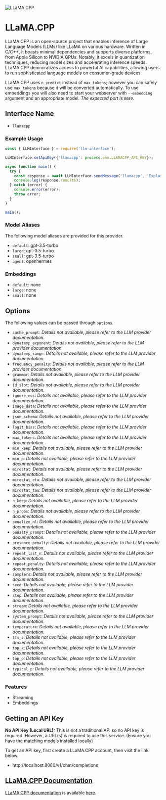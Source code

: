 ![LLaMA.CPP](https://user-images.githubusercontent.com/1991296/230134379-7181e485-c521-4d23-a0d6-f7b3b61ba524.png)

# LLaMA.CPP

LLaMA.CPP is an open-source project that enables inference of Large Language Models (LLMs) like LLaMA on various hardware. Written in C/C++, it boasts minimal dependencies and supports diverse platforms, from Apple Silicon to NVIDIA GPUs. Notably, it excels in quantization techniques, reducing model sizes and accelerating inference speeds.  LLaMA.CPP democratizes access to powerful AI capabilities, allowing users to run sophisticated language models on consumer-grade devices.

LLaMA.CPP uses `n_predict` instead of `max_tokens`; however you can safely use `max_tokens` because it will be converted automatically. To use embeddings you will also need to start your webserver with `--embedding` argument and an appropriate model. _The expected port is `8080`._

## Interface Name

- `llamacpp`

### Example Usage

```javascript
const { LLMInterface } = require('llm-interface');

LLMInterface.setApiKey({'llamacpp': process.env.LLAMACPP_API_KEY});

async function main() {
  try {
    const response = await LLMInterface.sendMessage('llamacpp', 'Explain the importance of low latency LLMs.');
    console.log(response.results);
  } catch (error) {
    console.error(error);
    throw error;
  }
}

main();
```

### Model Aliases

The following model aliases are provided for this provider. 

- `default`: gpt-3.5-turbo
- `large`: gpt-3.5-turbo
- `small`: gpt-3.5-turbo
- `agent`: openhermes

### Embeddings

- `default`: none
- `large`: none
- `small`: none


## Options

The following values can be passed through `options`.

- `cache_prompt`: _Details not available, please refer to the LLM provider documentation._
- `dynatemp_exponent`: _Details not available, please refer to the LLM provider documentation._
- `dynatemp_range`: _Details not available, please refer to the LLM provider documentation._
- `frequency_penalty`: _Details not available, please refer to the LLM provider documentation._
- `grammar`: _Details not available, please refer to the LLM provider documentation._
- `id_slot`: _Details not available, please refer to the LLM provider documentation._
- `ignore_eos`: _Details not available, please refer to the LLM provider documentation._
- `image_data`: _Details not available, please refer to the LLM provider documentation._
- `json_schema`: _Details not available, please refer to the LLM provider documentation._
- `logit_bias`: _Details not available, please refer to the LLM provider documentation._
- `max_tokens`: _Details not available, please refer to the LLM provider documentation._
- `min_keep`: _Details not available, please refer to the LLM provider documentation._
- `min_p`: _Details not available, please refer to the LLM provider documentation._
- `mirostat`: _Details not available, please refer to the LLM provider documentation._
- `mirostat_eta`: _Details not available, please refer to the LLM provider documentation._
- `mirostat_tau`: _Details not available, please refer to the LLM provider documentation._
- `n_keep`: _Details not available, please refer to the LLM provider documentation._
- `n_probs`: _Details not available, please refer to the LLM provider documentation._
- `penalize_nl`: _Details not available, please refer to the LLM provider documentation._
- `penalty_prompt`: _Details not available, please refer to the LLM provider documentation._
- `presence_penalty`: _Details not available, please refer to the LLM provider documentation._
- `repeat_last_n`: _Details not available, please refer to the LLM provider documentation._
- `repeat_penalty`: _Details not available, please refer to the LLM provider documentation._
- `samplers`: _Details not available, please refer to the LLM provider documentation._
- `seed`: _Details not available, please refer to the LLM provider documentation._
- `stop`: _Details not available, please refer to the LLM provider documentation._
- `stream`: _Details not available, please refer to the LLM provider documentation._
- `system_prompt`: _Details not available, please refer to the LLM provider documentation._
- `temperature`: _Details not available, please refer to the LLM provider documentation._
- `tfs_z`: _Details not available, please refer to the LLM provider documentation._
- `top_k`: _Details not available, please refer to the LLM provider documentation._
- `top_p`: _Details not available, please refer to the LLM provider documentation._
- `typical_p`: _Details not available, please refer to the LLM provider documentation._


### Features

- Streaming
- Embeddings


## Getting an API Key

**No API Key (Local URL):**  This is not a traditional API so no API key is required. However, a URL(s) is required to use this service. (Ensure you have the matching models installed locally)

To get an API key, first create a LLaMA.CPP account, then visit the link below.

- http://localhost:8080/v1/chat/completions


## [LLaMA.CPP Documentation](https://github.com/ggerganov/llama.cpp/blob/master/examples/server/README.md)

[LLaMA.CPP documentation](https://github.com/ggerganov/llama.cpp/blob/master/examples/server/README.md) is available [here](https://github.com/ggerganov/llama.cpp/blob/master/examples/server/README.md).
